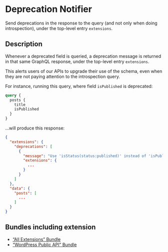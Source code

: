 # Deprecation Notifier

Send deprecations in the response to the query (and not only when doing introspection), under the top-level entry `extensions`.

## Description

Whenever a deprecated field is queried, a deprecation message is returned in that same GraphQL response, under the top-level entry `extensions`.

This alerts users of our APIs to upgrade their use of the schema, even when they are not paying attention to the introspection query.

For instance, running this query, where field `isPublished` is deprecated:

```graphql
query {
  posts {
    title
    isPublished
  }
}
```

...will produce this response:

```json
{
  "extensions": {
    "deprecations": [
      {
        "message": "Use 'isStatus(status:published)' instead of 'isPublished'",
        "extensions": {
          ...
        }
      }
    ]
  },
  "data": {
    "posts": [
      ...
    ]
  }
}
```

## Bundles including extension

- [“All Extensions” Bundle](../../../../../bundle-extensions/all-extensions/docs/modules/all-extensions/en.md)
- [“WordPress Public API” Bundle](../../../../../bundle-extensions/public-api/docs/modules/public-api/en.md)

<!-- ## Tutorial lessons referencing extension -->
